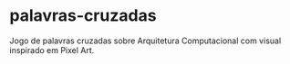 # palavras-cruzadas
Jogo de palavras cruzadas sobre Arquitetura Computacional com visual inspirado em Pixel Art.
